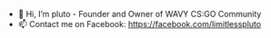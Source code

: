 - 👋 Hi, I’m pluto - Founder and Owner of WAVY CS:GO Community
- 📫 Contact me on Facebook: https://facebook.com/limitlesspluto

<!---
dracoG0D/dracoG0D is a ✨ special ✨ repository because its `README.md` (this file) appears on your GitHub profile.
You can click the Preview link to take a look at your changes.
--->
